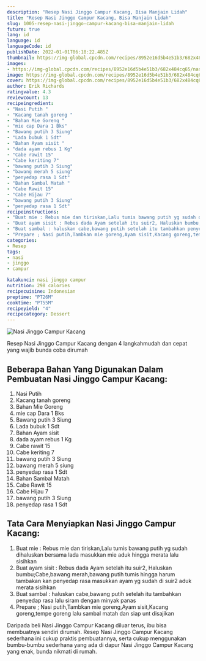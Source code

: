 ```yaml
---
description: "Resep Nasi Jinggo Campur Kacang, Bisa Manjain Lidah"
title: "Resep Nasi Jinggo Campur Kacang, Bisa Manjain Lidah"
slug: 1005-resep-nasi-jinggo-campur-kacang-bisa-manjain-lidah
future: true
lang: id
language: id
languageCode: id
publishDate: 2022-01-01T06:18:22.485Z 
thumbnail: https://img-global.cpcdn.com/recipes/8952e16d5b4e51b3/682x484cq65/nasi-jinggo-campur-kacang-foto-resep-utama.png
images:
- https://img-global.cpcdn.com/recipes/8952e16d5b4e51b3/682x484cq65/nasi-jinggo-campur-kacang-foto-resep-utama.png
image: https://img-global.cpcdn.com/recipes/8952e16d5b4e51b3/682x484cq65/nasi-jinggo-campur-kacang-foto-resep-utama.png
cover: https://img-global.cpcdn.com/recipes/8952e16d5b4e51b3/682x484cq65/nasi-jinggo-campur-kacang-foto-resep-utama.png
author: Erik Richards
ratingvalue: 4.3
reviewcount: 13
recipeingredient:
- "Nasi Putih "
- "Kacang tanah goreng "
- "Bahan Mie Goreng "
- "mie cap Dara 1 Bks"
- "Bawang putih 3 Siung"
- "Lada bubuk 1 Sdt"
- "Bahan Ayam sisit "
- "dada ayam rebus 1 Kg"
- "Cabe rawit 15"
- "Cabe keriting 7"
- "bawang putih 3 Siung"
- "bawang merah 5 siung"
- "penyedap rasa 1 Sdt"
- "Bahan Sambal Matah "
- "Cabe Rawit 15"
- "Cabe Hijau 7"
- "bawang putih 3 Siung"
- "penyedap rasa 1 Sdt"
recipeinstructions:
- "Buat mie : Rebus mie dan tiriskan,Lalu tumis bawang putih yg sudah dihaluskan bersama lada masukkan mie aduk hingga merata lalu sisihkan"
- "Buat ayam sisit : Rebus dada Ayam setelah itu suir2, Haluskan bumbu;Cabe,bawang merah,bawang putih tumis hingga harum tambakan kan penyedap rasa masukkan ayam yg sudah di suir2 aduk merata sisihkan"
- "Buat sambal : haluskan cabe,bawang putih setelah itu tambahkan penyedap rasa lalu siram dengan minyak panas"
- "Prepare ; Nasi putih,Tambkan mie goreng,Ayam sisit,Kacang goreng,tempe goreng lalu sambal matah dan siap unt disajikan"
categories:
- Resep
tags:
- nasi
- jinggo
- campur

katakunci: nasi jinggo campur 
nutrition: 298 calories
recipecuisine: Indonesian
preptime: "PT26M"
cooktime: "PT55M"
recipeyield: "4"
recipecategory: Dessert
---
```



![Nasi Jinggo Campur Kacang](https://img-global.cpcdn.com/recipes/8952e16d5b4e51b3/682x484cq65/nasi-jinggo-campur-kacang-foto-resep-utama.png)

Resep Nasi Jinggo Campur Kacang    dengan 4 langkahmudah dan cepat yang wajib bunda coba dirumah

<!--inarticleads1-->

## Beberapa Bahan Yang Digunakan Dalam Pembuatan Nasi Jinggo Campur Kacang:

1. Nasi Putih 
1. Kacang tanah goreng 
1. Bahan Mie Goreng 
1. mie cap Dara 1 Bks
1. Bawang putih 3 Siung
1. Lada bubuk 1 Sdt
1. Bahan Ayam sisit 
1. dada ayam rebus 1 Kg
1. Cabe rawit 15
1. Cabe keriting 7
1. bawang putih 3 Siung
1. bawang merah 5 siung
1. penyedap rasa 1 Sdt
1. Bahan Sambal Matah 
1. Cabe Rawit 15
1. Cabe Hijau 7
1. bawang putih 3 Siung
1. penyedap rasa 1 Sdt



<!--inarticleads2-->

## Tata Cara Menyiapkan Nasi Jinggo Campur Kacang:

1. Buat mie : Rebus mie dan tiriskan,Lalu tumis bawang putih yg sudah dihaluskan bersama lada masukkan mie aduk hingga merata lalu sisihkan
1. Buat ayam sisit : Rebus dada Ayam setelah itu suir2, Haluskan bumbu;Cabe,bawang merah,bawang putih tumis hingga harum tambakan kan penyedap rasa masukkan ayam yg sudah di suir2 aduk merata sisihkan
1. Buat sambal : haluskan cabe,bawang putih setelah itu tambahkan penyedap rasa lalu siram dengan minyak panas
1. Prepare ; Nasi putih,Tambkan mie goreng,Ayam sisit,Kacang goreng,tempe goreng lalu sambal matah dan siap unt disajikan




Daripada   beli  Nasi Jinggo Campur Kacang  diluar terus, ibu  bisa membuatnya sendiri dirumah. Resep  Nasi Jinggo Campur Kacang  sederhana ini cukup praktis pembuatannya, serta cukup menggunakan bumbu-bumbu sederhana yang ada di dapur  Nasi Jinggo Campur Kacang  yang enak, bunda nikmati di rumah.
